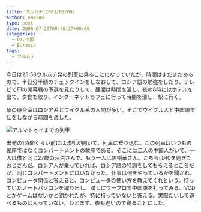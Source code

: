 ```yaml
---
title: ウルムチ(2003/03/09)
author: eawind
type: post
date: 2006-07-29T09:46:27+09:00
categories:
  - 03.中国
  - Eurasia
tags:
  - ウルムチ
---
```

今日は23:58ウルムチ発の列車に乗ることになっていたが、時間はまだまだあるので、半日分半額のチェックインをしなおして、ロシア語の勉強をしたり、テレビでF1の開幕戦の予選を見たりして、昼間は時間を潰し、夜の8時にはホテルを出て、夕食を取り、インターネットカフェに行って時間を潰し、駅に行く。

駅の待合室はロシア系とウイグル系の人間が多い。そこでウイグル人と中国語で話をしながら時間を潰した。

![アルマトゥイまでの列車](/img/wp/2006/07/200303091629421.jpg)

出発の1時間くらい前には改札が開いて、列車に乗り込む。この列車はいつもの硬座ではなくコンパートメントの軟座である。そこには二人の中国人がいて、一人は僕と同じ27歳の汪洪さんで、もう一人は焦樹華さん。こちらは40を過ぎたおじさんだ。ロシア人が乗っていれば、ロシア語の特訓をしてもらえるところだが、同じコンパートメントにはいなかった。仕事は何をやっているかを聞かれ、コンピュータ関係と答えると、コンピュータの使い方を教えてくれという。持っていたノートパソコンを取り出し、試しにワープロで中国語を打ってみる。VCDとかゲームはないかと聞かれたが、特に持っていないと答える。実際たいして遊べるものは入っていない。ひとまず、夜も遅いので寝ることにした。
